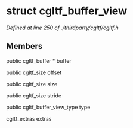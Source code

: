 # struct cgltf_buffer_view

*Defined at line 250 of ./thirdparty/cgltf/cgltf.h*

## Members

public cgltf_buffer * buffer

public cgltf_size offset

public cgltf_size size

public cgltf_size stride

public cgltf_buffer_view_type type

cgltf_extras extras



